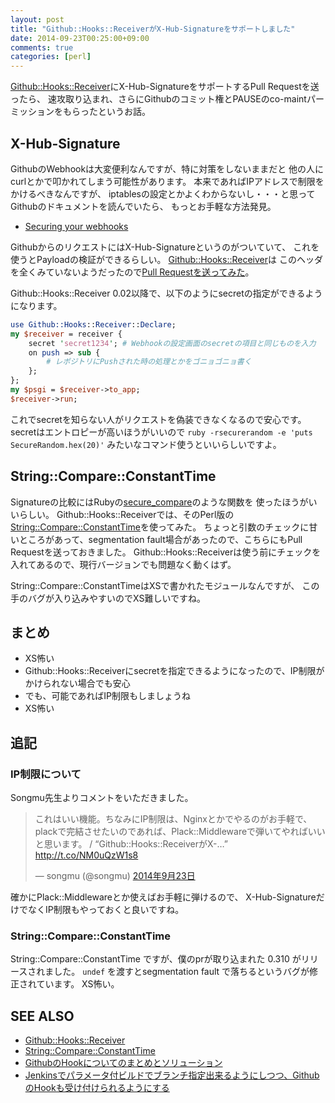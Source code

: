 ```yaml
---
layout: post
title: "Github::Hooks::ReceiverがX-Hub-Signatureをサポートしました"
date: 2014-09-23T00:25:00+09:00
comments: true
categories: [perl]
---
```


[Github::Hooks::Receiver](https://metacpan.org/pod/Github::Hooks::Receiver)にX-Hub-SignatureをサポートするPull Requestを送ったら、
速攻取り込まれ、さらにGithubのコミット権とPAUSEのco-maintパーミッションをもらったというお話。

<!-- More -->

## X-Hub-Signature

GithubのWebhookは大変便利なんですが、特に対策をしないままだと
他の人にcurlとかで叩かれてしまう可能性があります。
本来であればIPアドレスで制限をかけるべきなんですが、
iptablesの設定とかよくわからないし・・・と思ってGithubのドキュメントを読んでいたら、
もっとお手軽な方法発見。

- [Securing your webhooks](https://developer.github.com/webhooks/securing/)

GithubからのリクエストにはX-Hub-Signatureというのがついていて、
これを使うとPayloadの検証ができるらしい。
[Github::Hooks::Receiver](https://metacpan.org/pod/Github::Hooks::Receiver)は
このヘッダを全くみていないようだったので[Pull Requestを送ってみた](https://github.com/Songmu/Github-Hooks-Receiver/pull/1)。

Github::Hooks::Receiver 0.02以降で、以下のようにsecretの指定ができるようになります。

``` perl
use Github::Hooks::Receiver::Declare;
my $receiver = receiver {
    secret 'secret1234'; # Webhookの設定画面のsecretの項目と同じものを入力
    on push => sub {
        # レポジトリにPushされた時の処理とかをゴニョゴニョ書く
    };
};
my $psgi = $receiver->to_app;
$receiver->run;
```

これでsecretを知らない人がリクエストを偽装できなくなるので安心です。
secretはエントロピーが高いほうがいいので
`ruby -rsecurerandom -e 'puts SecureRandom.hex(20)'`
みたいなコマンド使うといいらしいですよ。


## String::Compare::ConstantTime
Signatureの比較にはRubyの[secure_compare](http://rubydoc.info/github/rack/rack/master/Rack/Utils.secure_compare)のような関数を
使ったほうがいいらしい。
Github::Hooks::Receiverでは、そのPerl版の[String::Compare::ConstantTime](https://metacpan.org/pod/String::Compare::ConstantTime)を使ってみた。
ちょっと引数のチェックに甘いところがあって、segmentation fault場合があったので、こちらにもPull Requestを送っておきました。
Github::Hooks::Receiverは使う前にチェックを入れてあるので、現行バージョンでも問題なく動くはず。

String::Compare::ConstantTimeはXSで書かれたモジュールなんですが、
この手のバグが入り込みやすいのでXS難しいですね。

## まとめ

- XS怖い
- Github::Hooks::Receiverにsecretを指定できるようになったので、IP制限がかけられない場合でも安心
- でも、可能であればIP制限もしましょうね
- XS怖い

## 追記

### IP制限について

Songmu先生よりコメントをいただきました。

<blockquote class="twitter-tweet" data-lang="ja"><p lang="ja" dir="ltr">これはいい機能。ちなみにIP制限は、Nginxとかでやるのがお手軽で、plackで完結させたいのであれば、Plack::Middlewareで弾いてやればいいと思います。 / “Github::Hooks::ReceiverがX-…” <a href="http://t.co/NM0uQzW1s8">http://t.co/NM0uQzW1s8</a></p>&mdash; songmu (@songmu) <a href="https://twitter.com/songmu/status/514426458190528513?ref_src=twsrc%5Etfw">2014年9月23日</a></blockquote>
<script async src="https://platform.twitter.com/widgets.js" charset="utf-8"></script>


確かにPlack::Middlewareとか使えばお手軽に弾けるので、
X-Hub-SignatureだけでなくIP制限もやっておくと良いですね。

### String::Compare::ConstantTime

String::Compare::ConstantTime ですが、僕のprが取り込まれた 0.310 がリリースされました。
`undef` を渡すとsegmentation fault で落ちるというバグが修正されています。
XS怖い。

## SEE ALSO

- [Github::Hooks::Receiver](https://metacpan.org/pod/Github::Hooks::Receiver)
- [String::Compare::ConstantTime](https://metacpan.org/pod/String::Compare::ConstantTime)
- [GithubのHookについてのまとめとソリューション](http://www.songmu.jp/riji/entry/2013-12-05-github-hooks.html)
- [Jenkinsでパラメータ付ビルドでブランチ指定出来るようにしつつ、GithubのHookも受け付けられるようにする](http://www.songmu.jp/riji/entry/2014-04-18-github-hooks.html)
